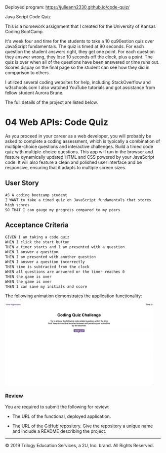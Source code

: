 Deployed program: https://julieann2330.github.io/code-quiz/

Java Script Code Quiz

This is a homework assignment that I created for the University of Kansas Coding BootCamp. 

It's week four and time for the students to take a 10 qu90estion quiz over JavaScript fundamentals. The quiz is timed at 90 seconds. For each question the student answers right, they get one point. For each question they answer wrong, they lose 10 seconds off the clock, plus a point. The quiz is over when all of the questions have been answered or time runs out. Scores dispay on the final page so the student can see how they did in comparison to others.

I utilized several coding websites for help, including StackOverflow and w3schools.com I also watched YouTube tutorials and got assistance from fellow student Aurora Brune.  

The full details of the project are listed below.

# 04 Web APIs: Code Quiz

As you proceed in your career as a web developer, you will probably be asked to complete a coding assessment, which is typically a combination of multiple-choice questions and interactive challenges. Build a timed code quiz with multiple-choice questions. This app will run in the browser and feature dynamically updated HTML and CSS powered by your JavaScript code. It will also feature a clean and polished user interface and be responsive, ensuring that it adapts to multiple screen sizes.

## User Story

```
AS A coding bootcamp student
I WANT to take a timed quiz on JavaScript fundamentals that stores high scores
SO THAT I can gauge my progress compared to my peers
```

## Acceptance Criteria

```
GIVEN I am taking a code quiz
WHEN I click the start button
THEN a timer starts and I am presented with a question
WHEN I answer a question
THEN I am presented with another question
WHEN I answer a question incorrectly
THEN time is subtracted from the clock
WHEN all questions are answered or the timer reaches 0
THEN the game is over
WHEN the game is over
THEN I can save my initials and score
```

The following animation demonstrates the application functionality:

![code quiz](./Assets/04-web-apis-homework-demo.gif)

### Review

You are required to submit the following for review:

* The URL of the functional, deployed application.

* The URL of the GitHub repository. Give the repository a unique name and include a README describing the project.

- - -
© 2019 Trilogy Education Services, a 2U, Inc. brand. All Rights Reserved.
